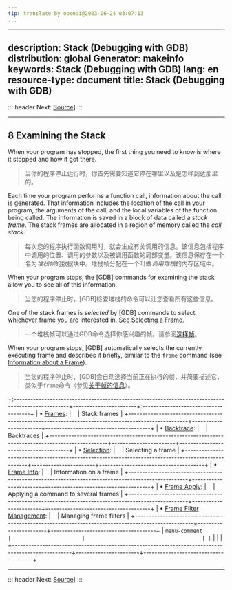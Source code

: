 ```yaml
---
tip: translate by openai@2023-06-24 03:07:13
...
```

---
description: Stack (Debugging with GDB)
distribution: global
Generator: makeinfo
keywords: Stack (Debugging with GDB)
lang: en
resource-type: document
title: Stack (Debugging with GDB)
---
::: header
Next: [Source](Source.html#Source)]
:::

---

## 8 Examining the Stack


When your program has stopped, the first thing you need to know is where it stopped and how it got there.

> 当你的程序停止运行时，你首先需要知道它停在哪里以及是怎样到达那里的。


Each time your program performs a function call, information about the call is generated. That information includes the location of the call in your program, the arguments of the call, and the local variables of the function being called. The information is saved in a block of data called a *stack frame*. The stack frames are allocated in a region of memory called the *call stack*.

> 每次您的程序执行函数调用时，就会生成有关调用的信息。该信息包括程序中调用的位置、调用的参数以及被调用函数的局部变量。该信息保存在一个名为*堆栈帧*的数据块中。堆栈帧分配在一个叫做*调用堆栈*的内存区域中。


When your program stops, the [GDB] commands for examining the stack allow you to see all of this information.

> 当您的程序停止时，[GDB]检查堆栈的命令可以让您查看所有这些信息。


One of the stack frames is *selected* by [GDB] commands to select whichever frame you are interested in. See [Selecting a Frame](Selection.html#Selection).

> 一个堆栈帧可以通过GDB命令选择你感兴趣的帧。请参阅[选择帧](Selection.html#Selection)。


When your program stops, [GDB] automatically selects the currently executing frame and describes it briefly, similar to the `frame` command (see [Information about a Frame](Frame-Info.html#Frame-Info)).

> 当您的程序停止时，[GDB]会自动选择当前正在执行的帧，并简要描述它，类似于`frame`命令（参见[关于帧的信息](Frame-Info.html#Frame-Info)）。

+:--------------------------------------------------------------------------------------------------+-----------------------+:-------------------------------------+
| • [Frames](Frames.html#Frames):                                                    |                       | Stack frames                         |
+---------------------------------------------------------------------------------------------------+-----------------------+--------------------------------------+
| • [Backtrace](Backtrace.html#Backtrace):                                           |                       | Backtraces                           |
+---------------------------------------------------------------------------------------------------+-----------------------+--------------------------------------+
| • [Selection](Selection.html#Selection):                                           |                       | Selecting a frame                    |
+---------------------------------------------------------------------------------------------------+-----------------------+--------------------------------------+
| • [Frame Info](Frame-Info.html#Frame-Info):                                        |                       | Information on a frame               |
+---------------------------------------------------------------------------------------------------+-----------------------+--------------------------------------+
| • [Frame Apply](Frame-Apply.html#Frame-Apply):                                     |                       | Applying a command to several frames |
+---------------------------------------------------------------------------------------------------+-----------------------+--------------------------------------+
| • [Frame Filter Management](Frame-Filter-Management.html#Frame-Filter-Management): |                       | Managing frame filters               |
+---------------------------------------------------------------------------------------------------+-----------------------+--------------------------------------+
| ``menu-comment                                                                                  |                       |                                      | |``                                                                                               |                       |                                      |
+---------------------------------------------------------------------------------------------------+-----------------------+--------------------------------------+

---

::: header
Next: [Source](Source.html#Source)]
:::
